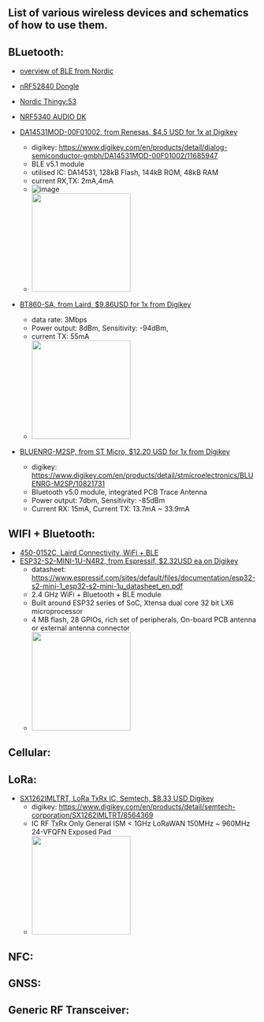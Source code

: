 ## List of various wireless devices and schematics of how to use them.


## BLuetooth:
- [overview of BLE from Nordic](https://devzone.nordicsemi.com/cfs-file/__key/communityserver-discussions-components-files/4/Nordic-Semicondurcor-Introduction-To-Le-Audio.pdf?utm_campaign=2022%20Webinars&utm_source=youtube&utm_medium=social&utm_content=Link%20to%20PDF%20%7C%20Webinar%3A%20Intro%20to%20Bluetooth%20LE%20Audio)

- [nRF52840 Dongle](https://www.nordicsemi.com/Products/Development-hardware/nRF52840-Dongle)

- [Nordic Thingy:53](https://www.nordicsemi.com/Products/Development-hardware/Nordic-Thingy-53)

- [NRF5340 AUDIO DK](https://www.digikey.co.nz/en/products/detail/nordic-semiconductor-asa/NRF5340-AUDIO-DK/16399476)

- [DA14531MOD-00F01002, from Renesas, $4.5 USD for 1x at Digikey](https://www.renesas.com/sg/en/document/dst/da14531-module-datasheet?r=1601921)
  - digikey: https://www.digikey.com/en/products/detail/dialog-semiconductor-gmbh/DA14531MOD-00F01002/11685947   
  - BLE v5.1 module
  - utilised IC: DA14531, 128kB Flash, 144kB ROM, 48kB RAM
  - current RX,TX: 2mA,4mA
  - ![image](https://user-images.githubusercontent.com/42329930/219544055-1ae474f8-1950-4d32-8dec-5c100b24f336.png)
  - <img src="https://user-images.githubusercontent.com/42329930/218909901-0c6338e5-efed-4cbb-b392-971a08359d93.png" width="200">


- [BT860-SA, from Laird, $9.86USD for 1x from Digikey](https://connectivity-staging.s3.us-east-2.amazonaws.com/2019-02/CS-DS-BT860%20v1_2.pdf)
  - data rate: 3Mbps
  - Power output: 8dBm, Sensitivity: -94dBm, 
  - current TX: 55mA
  - <img src="https://user-images.githubusercontent.com/42329930/219543953-5f2c2c13-fe72-4bc1-a27a-332052ea798e.png" width="200">


- [BLUENRG-M2SP, from ST Micro, $12.20 USD for 1x from Digikey](https://www.st.com/content/ccc/resource/sales_and_marketing/promotional_material/flyer/group0/b7/4e/b5/79/15/6d/46/23/BlueNRG_2_BlueNRG_2N_Flyer/files/FLBNRG0720.pdf/jcr:content/translations/en.FLBNRG0720.pdf)
  - digikey: https://www.digikey.com/en/products/detail/stmicroelectronics/BLUENRG-M2SP/10821731
  - Bluetooth v5.0 module, integrated PCB Trace Antenna 
  - Power output: 7dbm, Sensitivity: -85dBm
  - Current RX: 15mA, Current TX: 13.7mA ~ 33.9mA
 

## WIFI + Bluetooth:
- [450-0152C, Laird Connectivity, WiFi + BLE](https://connectivity-staging.s3.us-east-2.amazonaws.com/2019-03/330-0190.pdf)
- [ESP32-S2-MINI-1U-N4R2, from Espressif, $2.32USD ea on Digikey](https://www.digikey.com/en/products/detail/espressif-systems/ESP32-S2-MINI-1U-N4R2/15222567)
  - datasheet: https://www.espressif.com/sites/default/files/documentation/esp32-s2-mini-1_esp32-s2-mini-1u_datasheet_en.pdf
  - 2.4 GHz WiFi + Bluetooth + BLE module
  - Built around ESP32 series of SoC, Xtensa dual core 32 bit LX6 microprocessor
  - 4 MB flash, 28 GPIOs, rich set of peripherals, On-board PCB antenna or external antenna connector
  - <img src="https://user-images.githubusercontent.com/42329930/220484305-ace0e08f-5e4e-4c60-a008-40a28a1384f6.png" width="200">




## Cellular:


## LoRa:
- [SX1262IMLTRT, LoRa TxRx IC, Semtech, $8.33 USD Digikey](https://semtech.my.salesforce.com/sfc/p/#E0000000JelG/a/2R000000HT7B/4cQ1B3JG0iKRo9DGRkjVuxclfwB.3tfSUcGr.S_dPd4)
  - digikey: https://www.digikey.com/en/products/detail/semtech-corporation/SX1262IMLTRT/8564369
  - IC RF TxRx Only General ISM < 1GHz LoRaWAN 150MHz ~ 960MHz 24-VFQFN Exposed Pad
  - <img src="https://user-images.githubusercontent.com/42329930/218909901-0c6338e5-efed-4cbb-b392-971a08359d93.png" width="200">


## NFC:


## GNSS:


## Generic RF Transceiver:




